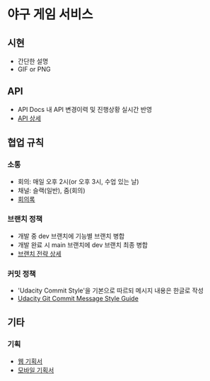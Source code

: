 # 야구 게임 서비스
## 시현
- 간단한 설명
- GIF or PNG

## API
- API Docs 내 API 변경이력 및 진행상황 실시간 반영
- [API 상세](https://github.com/HoonHaChoi/baseball/wiki/API-%EC%9E%91%EC%97%85-%ED%98%84%ED%99%A9)

## 협업 규칙
### 소통
- 회의: 매일 오후 2시(or 오후 3시, 수업 있는 날)
- 채널: 슬랙(일반), 줌(회의)
- [회의록](https://github.com/HoonHaChoi/baseball/wiki/%ED%9A%8C%EC%9D%98%EB%A1%9D)

### 브랜치 정책
- 개발 중 dev 브랜치에 기능별 브랜치 병합
- 개발 완료 시 main 브랜치에 dev 브랜치 최종 병합
- [브랜치 전략 상세](https://github.com/HoonHaChoi/baseball/wiki)

### 커밋 정책
- 'Udacity Commit Style'을 기본으로 따르되 메시지 내용은 한글로 작성
- [Udacity Git Commit Message Style Guide](https://udacity.github.io/git-styleguide/)

## 기타
### 기획
- [웹 기획서](https://docs.google.com/presentation/d/1KY4myrtBFlvr6eKvgl-CVv5Cbk1zQlo1GkTz4hNjXqE/edit?usp=sharing)
- [모바일 기획서](https://docs.google.com/presentation/d/1ADabFHrj-BQwAmhYxU9KLKleRGSZRmJFdLo0R8bIYHA/edit?usp=sharing)
